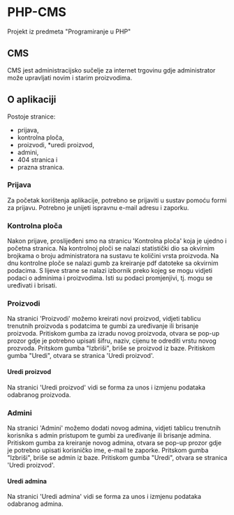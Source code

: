 # PHP-CMS
Projekt iz predmeta "Programiranje u PHP"

## CMS
CMS jest administracijsko sučelje za internet trgovinu gdje administrator može upravljati novim i starim proizvodima.

## O aplikaciji

Postoje stranice:
* prijava,
* kontrolna ploča,
* proizvodi,
  *uredi proizvod,
* admini,
* 404 stranica i
* prazna stranica.

### Prijava

Za početak korištenja aplikacije, potrebno se prijaviti u sustav pomoću formi za prijavu.
Potrebno je unijeti ispravnu e-mail adresu i zaporku.

### Kontrolna ploča

Nakon prijave, proslijeđeni smo na stranicu 'Kontrolna ploča' koja je ujedno i početna stranica.
Na kontrolnoj ploči se nalazi statistički dio sa okvirnim brojkama o broju administratora na sustavu te količini vrsta proizvoda.
Na dnu kontrolne ploče se nalazi gumb za kreiranje pdf datoteke sa okvirnim podacima.
S lijeve strane se nalazi izbornik preko kojeg se mogu vidjeti podaci o adminima i proizvodima.
Isti su podaci promjenjivi, tj. mogu se uređivati i brisati.

### Proizvodi

Na stranici 'Proizvodi' možemo kreirati novi proizvod, vidjeti tablicu trenutnih proizvoda s podatcima te gumbi za uređivanje ili brisanje proizvoda.
Pritiskom gumba za izradu novog proizvoda, otvara se pop-up prozor gdje je potrebno upisati šifru, naziv, cijenu te odrediti vrstu novog prozvoda.
Pritskom gumba "Izbriši", briše se proizvod iz baze.
Pritiskom gumba "Uredi", otvara se stranica 'Uredi proizvod'.

#### Uredi proizvod

Na stranici 'Uredi proizvod' vidi se forma za unos i izmjenu podataka odabranog proizvoda.

### Admini

Na stranici 'Admini' možemo dodati novog admina, vidjeti tablicu trenutnih korisnika s admin pristupom te gumbi za uređivanje ili brisanje admina.
Pritiskom gumba za kreiranje novog admina, otvara se pop-up prozor gdje je potrebno upisati korisničko ime, e-mail te zaporke.
Pritskom gumba "Izbriši", briše se admin iz baze.
Pritiskom gumba "Uredi", otvara se stranica 'Uredi proizvod'.

#### Uredi admina

Na stranici 'Uredi admina' vidi se forma za unos i izmjenu podataka odabranog admina.
